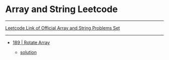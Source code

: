 # Array and String Leetcode

---

[Leetcode Link of Official Array and String Problems Set](https://leetcode.com/explore/learn/card/array-and-string/)

---

- [189 | Rotate Array](https://leetcode.com/problems/rotate-array/)

  - [solution](../../Solutions/189_Rotate%20Array.py)
